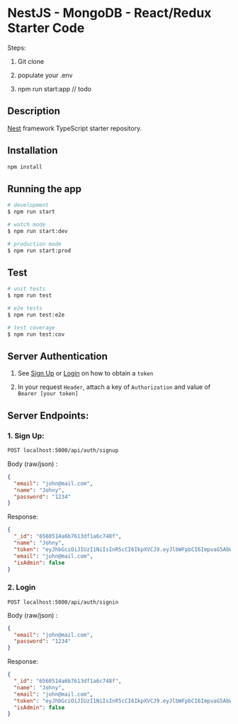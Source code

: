 # NestJS - MongoDB - React/Redux Starter Code

Steps:

1. Git clone

2. populate your .env

3. npm run start:app // todo

## Description

[Nest](https://github.com/nestjs/nest) framework TypeScript starter repository.

## Installation

```bash
npm install
```

## Running the app

```bash
# development
$ npm run start

# watch mode
$ npm run start:dev

# production mode
$ npm run start:prod
```

## Test

```bash
# unit tests
$ npm run test

# e2e tests
$ npm run test:e2e

# test coverage
$ npm run test:cov
```

## Server Authentication

1. See [Sign Up](#1-sign-up) or [Login](#2-login) on how to obtain a `token`

2. In your request `Header`, attach a key of `Authorization` and value of `Bearer [your token]`

## Server Endpoints:

### 1. Sign Up:

```bash
POST localhost:5000/api/auth/signup
```

Body (raw/json) :

```json
{
  "email": "john@mail.com",
  "name": "Johny",
  "password": "1234"
}
```

Response:

```json
{
  "_id": "6560514a6b7613df1a6c748f",
  "name": "Johny",
  "token": "eyJhbGciOiJIUzI1NiIsInR5cCI6IkpXVCJ9.eyJlbWFpbCI6ImpvaG5AbWFpbC5jb20iLCJpYXQiOjE3MDA4MTEwODMsImV4cCI6MTcwNTk5NTA4M30.LYuNZc_8gmUQ7XJUwcNHc7eebrXvAioL7_96WQUMBOA",
  "email": "john@mail.com",
  "isAdmin": false
}
```

### 2. Login

```
POST localhost:5000/api/auth/signin
```

Body (raw/json) :

```json
{
  "email": "john@mail.com",
  "password": "1234"
}
```

Response:

```json
{
  "_id": "6560514a6b7613df1a6c748f",
  "name": "Johny",
  "email": "john@mail.com",
  "token": "eyJhbGciOiJIUzI1NiIsInR5cCI6IkpXVCJ9.eyJlbWFpbCI6ImpvaG5AbWFpbC5jb20iLCJpYXQiOjE3MDA4MTEyODAsImV4cCI6MTcwNTk5NTI4MH0.-E4shO2GbwDhBE40iznM0U10waobUxU2kf2gysyQcvI",
  "isAdmin": false
}
```
